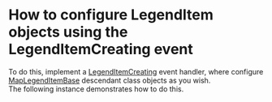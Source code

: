# How to configure LegendItem objects using the LegendItemCreating event


<p>To do this, implement a <a href="https://documentation.devexpress.com/#WindowsForms/DevExpressXtraMapMapControl_LegendItemCreatingtopic">LegendItemCreating</a> event handler, where configure <a href="https://documentation.devexpress.com/#WindowsForms/clsDevExpressXtraMapMapLegendItemBasetopic">MapLegendItemBase</a> descendant class objects as you wish.<br />The following instance demonstrates how to do this.</p>

<br/>


